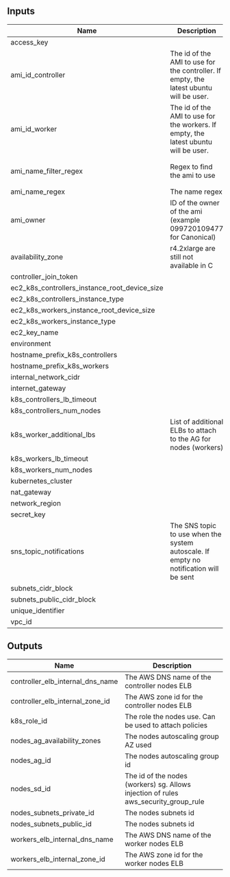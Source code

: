 
## Inputs

| Name | Description | Type | Default | Required |
|------|-------------|:----:|:-----:|:-----:|
| access_key |  | string | - | yes |
| ami_id_controller | The id of the AMI to use for the controller. If empty, the latest ubuntu will be user. | string | `` | no |
| ami_id_worker | The id of the AMI to use for the workers. If empty, the latest ubuntu will be user. | string | `` | no |
| ami_name_filter_regex | Regex to find the ami to use | string | `ubuntu/images/hvm-ssd/ubuntu-xenial-16.04-amd64-server-*` | no |
| ami_name_regex | The name regex | string | `^.*` | no |
| ami_owner | ID of the owner of the ami (example 099720109477 for Canonical) | string | `099720109477` | no |
| availability_zone | r4.2xlarge are still not available in C | list | `<list>` | no |
| controller_join_token |  | string | - | yes |
| ec2_k8s_controllers_instance_root_device_size |  | string | `40` | no |
| ec2_k8s_controllers_instance_type |  | string | - | yes |
| ec2_k8s_workers_instance_root_device_size |  | string | `40` | no |
| ec2_k8s_workers_instance_type |  | string | - | yes |
| ec2_key_name |  | string | - | yes |
| environment |  | string | - | yes |
| hostname_prefix_k8s_controllers |  | string | - | yes |
| hostname_prefix_k8s_workers |  | string | - | yes |
| internal_network_cidr |  | string | - | yes |
| internet_gateway |  | string | - | yes |
| k8s_controllers_lb_timeout |  | string | `60` | no |
| k8s_controllers_num_nodes |  | string | - | yes |
| k8s_worker_additional_lbs | List of additional ELBs to attach to the AG for nodes (workers) | list | `<list>` | no |
| k8s_workers_lb_timeout |  | string | `60` | no |
| k8s_workers_num_nodes |  | string | - | yes |
| kubernetes_cluster |  | string | - | yes |
| nat_gateway |  | string | - | yes |
| network_region |  | string | - | yes |
| secret_key |  | string | - | yes |
| sns_topic_notifications | The SNS topic to use when the system autoscale. If empty no notification will be sent | string | `` | no |
| subnets_cidr_block |  | list | - | yes |
| subnets_public_cidr_block |  | list | - | yes |
| unique_identifier |  | string | - | yes |
| vpc_id |  | string | - | yes |

## Outputs

| Name | Description |
|------|-------------|
| controller_elb_internal_dns_name | The AWS DNS name of the controller nodes ELB |
| controller_elb_internal_zone_id | The AWS zone id for the controller nodes ELB |
| k8s_role_id | The role the nodes use. Can be used to attach policies |
| nodes_ag_availability_zones | The nodes autoscaling group AZ used |
| nodes_ag_id | The nodes autoscaling group id |
| nodes_sd_id | The id of the nodes (workers) sg. Allows injection of rules aws_security_group_rule |
| nodes_subnets_private_id | The nodes subnets id |
| nodes_subnets_public_id | The nodes subnets id |
| workers_elb_internal_dns_name | The AWS DNS name of the worker nodes ELB |
| workers_elb_internal_zone_id | The AWS zone id for the worker nodes ELB |

